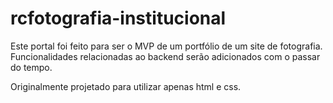 # rcfotografia-institucional
Este portal foi feito para ser o MVP de um portfólio de um site de fotografia. Funcionalidades relacionadas ao backend serão adicionados com o passar do tempo.

Originalmente projetado para utilizar apenas html e css.
